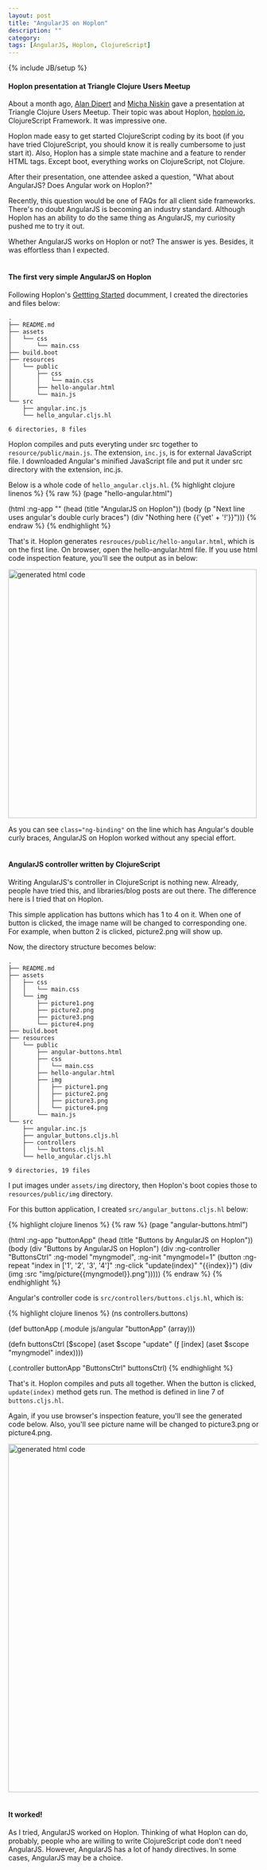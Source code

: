 ```yaml
---
layout: post
title: "AngularJS on Hoplon"
description: ""
category: 
tags: [AngularJS, Hoplon, ClojureScript]
---
```

{% include JB/setup %}

#### Hoplon presentation at Triangle Clojure Users Meetup

About a month ago, [Alan Dipert](https://github.com/alandipert) and [Micha Niskin](https://github.com/micha) gave a presentation at Triangle Clojure Users Meetup.
Their topic was about Hoplon, [hoplon.io](hoplon.io), ClojureScript Framework.
It was impressive one.

Hoplon made easy to get started ClojureScript coding by its boot 
(if you have tried ClojureScript, you should know it is really cumbersome to just start it).
Also, Hoplon has a simple state machine and a feature to render HTML tags.
Except boot, everything works on ClojureScript, not Clojure.

After their presentation, one attendee asked a question, "What about AngularJS? Does Angular work on Hoplon?"

<!--more-->

Recently, this question would be one of FAQs for all client side frameworks.
There's no doubt AngularJS is becoming an industry standard.
Although Hoplon has an ability to do the same thing as AngularJS,
my curiosity pushed me to try it out.

Whether AngularJS works on Hoplon or not?
The answer is yes.
Besides, it was effortless than I expected.
<br/><br/>

#### The first very simple AngularJS on Hoplon

Following Hoplon's [Gettting Started](http://hoplon.io/#/getting-started/) documment,
I created the directories and files below:

    .
    ├── README.md
    ├── assets
    │   └── css
    │       └── main.css
    ├── build.boot
    ├── resources
    │   └── public
    │       ├── css
    │       │   └── main.css
    │       ├── hello-angular.html
    │       └── main.js
    └── src
        ├── angular.inc.js
        └── hello_angular.cljs.hl

    6 directories, 8 files

Hoplon compiles and puts everyting under src together to `resource/public/main.js`.
The extension, `inc.js`, is for external JavaScript file.
I downloaded Angular's minified JavaScript file and put it under src directory with the extension, inc.js.

Below is a whole code of `hello_angular.cljs.hl`.
{% highlight clojure linenos %}
{% raw %}
(page "hello-angular.html")

(html :ng-app ""
      (head
       (title "AngularJS on Hoplon"))
      (body
       (p "Next line uses angular's double curly braces")
       (div "Nothing here {{'yet' + '!'}}")))
{% endraw %}
{% endhighlight %}

That's it. Hoplon generates `resrouces/public/hello-angular.html`, which is on the first line.
On browser, open the hello-angular.html file.
If you use html code inspection feature, you'll see the output as in below:

<img width="500" src="{{ site.url }}/assets/images/hello-angular-html.png" alt="generated html code">

As you can see `class="ng-binding"` on the line which has Angular's double curly braces,
AngularJS on Hoplon worked without any special effort.
<br/><br/>

#### AngularJS controller written by ClojureScript

Writing AngularJS's controller in ClojureScript is nothing new.
Already, people have tried this, and libraries/blog posts are out there.
The difference here is I tried that on Hoplon.

This simple application has buttons which has 1 to 4 on it.
When one of button is clicked, the image name will be changed to corresponding one.
For example, when button 2 is clicked, picture2.png will show up.

Now, the directory structure becomes below:

    .
    ├── README.md
    ├── assets
    │   ├── css
    │   │   └── main.css
    │   └── img
    │       ├── picture1.png
    │       ├── picture2.png
    │       ├── picture3.png
    │       └── picture4.png
    ├── build.boot
    ├── resources
    │   └── public
    │       ├── angular-buttons.html
    │       ├── css
    │       │   └── main.css
    │       ├── hello-angular.html
    │       ├── img
    │       │   ├── picture1.png
    │       │   ├── picture2.png
    │       │   ├── picture3.png
    │       │   └── picture4.png
    │       └── main.js
    └── src
        ├── angular.inc.js
        ├── angular_buttons.cljs.hl
        ├── controllers
        │   └── buttons.cljs.hl
        └── hello_angular.cljs.hl

    9 directories, 19 files

I put images under `assets/img` directory, then Hoplon's boot copies those to `resources/public/img` directory.

For this button application, I created `src/angular_buttons.cljs.hl` below:

{% highlight clojure linenos %}
{% raw %}
(page "angular-buttons.html")

(html :ng-app "buttonApp"
      (head
       (title "Buttons by AngularJS on Hoplon"))
      (body
       (div "Buttons by AngularJS on Hoplon")
       (div :ng-controller "ButtonsCtrl" :ng-model "myngmodel", :ng-init "myngmodel=1"
            (button :ng-repeat "index in ['1', '2', '3', '4']" :ng-click "update(index)" "{{index}}")
            (div (img :src "img/picture{{myngmodel}}.png")))))
{% endraw %}
{% endhighlight %}

Angular's controller code is `src/controllers/buttons.cljs.hl`, which is:

{% highlight clojure linenos %}
(ns controllers.buttons)

(def buttonApp
  (.module js/angular "buttonApp" (array)))

(defn buttonsCtrl [$scope]
  (aset $scope "update" (ƒ [index] (aset $scope "myngmodel" index))))

(.controller buttonApp "ButtonsCtrl" buttonsCtrl)
{% endhighlight %}

That's it. Hoplon compiles and puts all together.
When the button is clicked, `update(index)` method gets run.
The method is defined in line 7 of `buttons.cljs.hl`.

Again, if you use browser's inspection feature, you'll see the generated code below.
Also, you'll see picture name will be changed to picture3.png or picture4.png.

<img width="700" src="{{ site.url }}/assets/images/angular-buttons-html.png" alt="generated html code">
<br/><br/>

#### It worked!

As I tried, AngularJS worked on Hoplon.
Thinking of what Hoplon can do, probably, people who are willing to write ClojureScript code
don't need AngularJS.
However, AngularJS has a lot of handy directives.
In some cases, AngularJS may be a choice.
<br/><br/>
